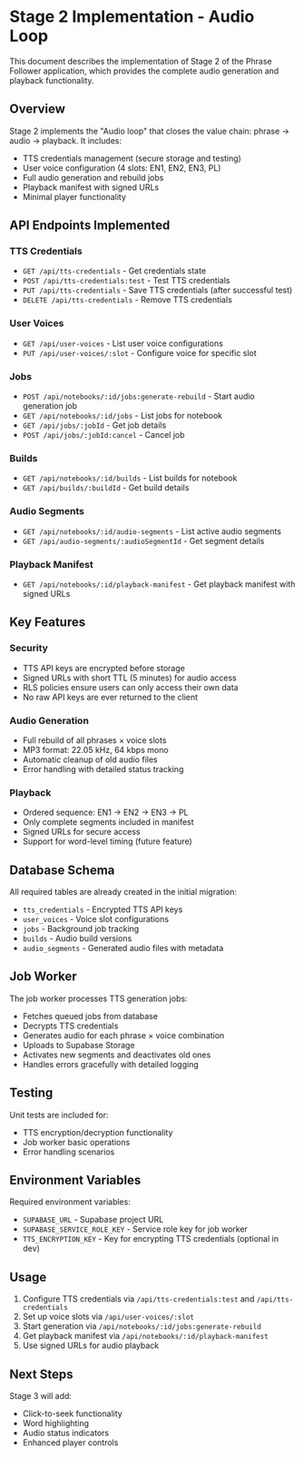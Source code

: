 # Stage 2 Implementation - Audio Loop

This document describes the implementation of Stage 2 of the Phrase Follower application, which provides the complete audio generation and playback functionality.

## Overview

Stage 2 implements the "Audio loop" that closes the value chain: phrase → audio → playback. It includes:

- TTS credentials management (secure storage and testing)
- User voice configuration (4 slots: EN1, EN2, EN3, PL)
- Full audio generation and rebuild jobs
- Playback manifest with signed URLs
- Minimal player functionality

## API Endpoints Implemented

### TTS Credentials
- `GET /api/tts-credentials` - Get credentials state
- `POST /api/tts-credentials:test` - Test TTS credentials
- `PUT /api/tts-credentials` - Save TTS credentials (after successful test)
- `DELETE /api/tts-credentials` - Remove TTS credentials

### User Voices
- `GET /api/user-voices` - List user voice configurations
- `PUT /api/user-voices/:slot` - Configure voice for specific slot

### Jobs
- `POST /api/notebooks/:id/jobs:generate-rebuild` - Start audio generation job
- `GET /api/notebooks/:id/jobs` - List jobs for notebook
- `GET /api/jobs/:jobId` - Get job details
- `POST /api/jobs/:jobId:cancel` - Cancel job

### Builds
- `GET /api/notebooks/:id/builds` - List builds for notebook
- `GET /api/builds/:buildId` - Get build details

### Audio Segments
- `GET /api/notebooks/:id/audio-segments` - List active audio segments
- `GET /api/audio-segments/:audioSegmentId` - Get segment details

### Playback Manifest
- `GET /api/notebooks/:id/playback-manifest` - Get playback manifest with signed URLs

## Key Features

### Security
- TTS API keys are encrypted before storage
- Signed URLs with short TTL (5 minutes) for audio access
- RLS policies ensure users can only access their own data
- No raw API keys are ever returned to the client

### Audio Generation
- Full rebuild of all phrases × voice slots
- MP3 format: 22.05 kHz, 64 kbps mono
- Automatic cleanup of old audio files
- Error handling with detailed status tracking

### Playback
- Ordered sequence: EN1 → EN2 → EN3 → PL
- Only complete segments included in manifest
- Signed URLs for secure access
- Support for word-level timing (future feature)

## Database Schema

All required tables are already created in the initial migration:
- `tts_credentials` - Encrypted TTS API keys
- `user_voices` - Voice slot configurations
- `jobs` - Background job tracking
- `builds` - Audio build versions
- `audio_segments` - Generated audio files with metadata

## Job Worker

The job worker processes TTS generation jobs:
- Fetches queued jobs from database
- Decrypts TTS credentials
- Generates audio for each phrase × voice combination
- Uploads to Supabase Storage
- Activates new segments and deactivates old ones
- Handles errors gracefully with detailed logging

## Testing

Unit tests are included for:
- TTS encryption/decryption functionality
- Job worker basic operations
- Error handling scenarios

## Environment Variables

Required environment variables:
- `SUPABASE_URL` - Supabase project URL
- `SUPABASE_SERVICE_ROLE_KEY` - Service role key for job worker
- `TTS_ENCRYPTION_KEY` - Key for encrypting TTS credentials (optional in dev)

## Usage

1. Configure TTS credentials via `/api/tts-credentials:test` and `/api/tts-credentials`
2. Set up voice slots via `/api/user-voices/:slot`
3. Start generation via `/api/notebooks/:id/jobs:generate-rebuild`
4. Get playback manifest via `/api/notebooks/:id/playback-manifest`
5. Use signed URLs for audio playback

## Next Steps

Stage 3 will add:
- Click-to-seek functionality
- Word highlighting
- Audio status indicators
- Enhanced player controls
